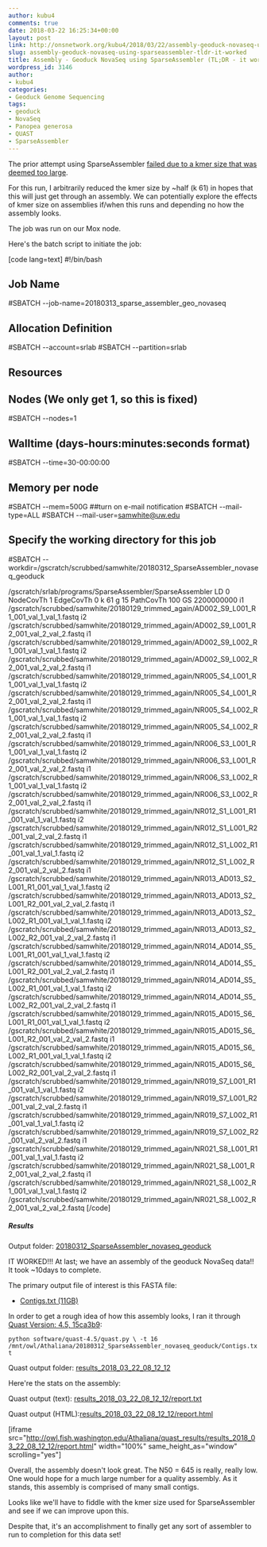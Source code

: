 ```yaml
---
author: kubu4
comments: true
date: 2018-03-22 16:25:34+00:00
layout: post
link: http://onsnetwork.org/kubu4/2018/03/22/assembly-geoduck-novaseq-using-sparseassembler-tldr-it-worked/
slug: assembly-geoduck-novaseq-using-sparseassembler-tldr-it-worked
title: Assembly - Geoduck NovaSeq using SparseAssembler (TL;DR - it worked!)
wordpress_id: 3146
author:
- kubu4
categories:
- Geoduck Genome Sequencing
tags:
- geoduck
- NovaSeq
- Panopea generosa
- QUAST
- SparseAssembler
---
```


The prior attempt using SparseAssembler [failed due to a kmer size that was deemed too large](http://onsnetwork.org/kubu4/2018/03/08/assembly-geoduck-novaseq-using-sparseassembler-failed/).

For this run, I arbitrarily reduced the kmer size by ~half (k 61) in hopes that this will just get through an assembly. We can potentially explore the effects of kmer size on assemblies if/when this runs and depending no how the assembly looks.

The job was run on our Mox node.

Here's the batch script to initiate the job:

[code lang=text]
#!/bin/bash
## Job Name
#SBATCH --job-name=20180313_sparse_assembler_geo_novaseq
## Allocation Definition
#SBATCH --account=srlab
#SBATCH --partition=srlab
## Resources
## Nodes (We only get 1, so this is fixed)
#SBATCH --nodes=1
## Walltime (days-hours:minutes:seconds format)
#SBATCH --time=30-00:00:00
## Memory per node
#SBATCH --mem=500G
##turn on e-mail notification
#SBATCH --mail-type=ALL
#SBATCH --mail-user=samwhite@uw.edu
## Specify the working directory for this job
#SBATCH --workdir=/gscratch/scrubbed/samwhite/20180312_SparseAssembler_novaseq_geoduck

/gscratch/srlab/programs/SparseAssembler/SparseAssembler 
LD 0 
NodeCovTh 1 
EdgeCovTh 0 
k 61 
g 15 
PathCovTh 100 
GS 2200000000 
i1 /gscratch/scrubbed/samwhite/20180129_trimmed_again/AD002_S9_L001_R1_001_val_1_val_1.fastq 
i2 /gscratch/scrubbed/samwhite/20180129_trimmed_again/AD002_S9_L001_R2_001_val_2_val_2.fastq 
i1 /gscratch/scrubbed/samwhite/20180129_trimmed_again/AD002_S9_L002_R1_001_val_1_val_1.fastq 
i2 /gscratch/scrubbed/samwhite/20180129_trimmed_again/AD002_S9_L002_R2_001_val_2_val_2.fastq 
i1 /gscratch/scrubbed/samwhite/20180129_trimmed_again/NR005_S4_L001_R1_001_val_1_val_1.fastq 
i2 /gscratch/scrubbed/samwhite/20180129_trimmed_again/NR005_S4_L001_R2_001_val_2_val_2.fastq 
i1 /gscratch/scrubbed/samwhite/20180129_trimmed_again/NR005_S4_L002_R1_001_val_1_val_1.fastq 
i2 /gscratch/scrubbed/samwhite/20180129_trimmed_again/NR005_S4_L002_R2_001_val_2_val_2.fastq 
i1 /gscratch/scrubbed/samwhite/20180129_trimmed_again/NR006_S3_L001_R1_001_val_1_val_1.fastq 
i2 /gscratch/scrubbed/samwhite/20180129_trimmed_again/NR006_S3_L001_R2_001_val_2_val_2.fastq 
i1 /gscratch/scrubbed/samwhite/20180129_trimmed_again/NR006_S3_L002_R1_001_val_1_val_1.fastq 
i2 /gscratch/scrubbed/samwhite/20180129_trimmed_again/NR006_S3_L002_R2_001_val_2_val_2.fastq 
i1 /gscratch/scrubbed/samwhite/20180129_trimmed_again/NR012_S1_L001_R1_001_val_1_val_1.fastq 
i2 /gscratch/scrubbed/samwhite/20180129_trimmed_again/NR012_S1_L001_R2_001_val_2_val_2.fastq 
i1 /gscratch/scrubbed/samwhite/20180129_trimmed_again/NR012_S1_L002_R1_001_val_1_val_1.fastq 
i2 /gscratch/scrubbed/samwhite/20180129_trimmed_again/NR012_S1_L002_R2_001_val_2_val_2.fastq 
i1 /gscratch/scrubbed/samwhite/20180129_trimmed_again/NR013_AD013_S2_L001_R1_001_val_1_val_1.fastq 
i2 /gscratch/scrubbed/samwhite/20180129_trimmed_again/NR013_AD013_S2_L001_R2_001_val_2_val_2.fastq 
i1 /gscratch/scrubbed/samwhite/20180129_trimmed_again/NR013_AD013_S2_L002_R1_001_val_1_val_1.fastq 
i2 /gscratch/scrubbed/samwhite/20180129_trimmed_again/NR013_AD013_S2_L002_R2_001_val_2_val_2.fastq 
i1 /gscratch/scrubbed/samwhite/20180129_trimmed_again/NR014_AD014_S5_L001_R1_001_val_1_val_1.fastq 
i2 /gscratch/scrubbed/samwhite/20180129_trimmed_again/NR014_AD014_S5_L001_R2_001_val_2_val_2.fastq 
i1 /gscratch/scrubbed/samwhite/20180129_trimmed_again/NR014_AD014_S5_L002_R1_001_val_1_val_1.fastq 
i2 /gscratch/scrubbed/samwhite/20180129_trimmed_again/NR014_AD014_S5_L002_R2_001_val_2_val_2.fastq 
i1 /gscratch/scrubbed/samwhite/20180129_trimmed_again/NR015_AD015_S6_L001_R1_001_val_1_val_1.fastq 
i2 /gscratch/scrubbed/samwhite/20180129_trimmed_again/NR015_AD015_S6_L001_R2_001_val_2_val_2.fastq 
i1 /gscratch/scrubbed/samwhite/20180129_trimmed_again/NR015_AD015_S6_L002_R1_001_val_1_val_1.fastq 
i2 /gscratch/scrubbed/samwhite/20180129_trimmed_again/NR015_AD015_S6_L002_R2_001_val_2_val_2.fastq 
i1 /gscratch/scrubbed/samwhite/20180129_trimmed_again/NR019_S7_L001_R1_001_val_1_val_1.fastq 
i2 /gscratch/scrubbed/samwhite/20180129_trimmed_again/NR019_S7_L001_R2_001_val_2_val_2.fastq 
i1 /gscratch/scrubbed/samwhite/20180129_trimmed_again/NR019_S7_L002_R1_001_val_1_val_1.fastq 
i2 /gscratch/scrubbed/samwhite/20180129_trimmed_again/NR019_S7_L002_R2_001_val_2_val_2.fastq 
i1 /gscratch/scrubbed/samwhite/20180129_trimmed_again/NR021_S8_L001_R1_001_val_1_val_1.fastq 
i2 /gscratch/scrubbed/samwhite/20180129_trimmed_again/NR021_S8_L001_R2_001_val_2_val_2.fastq 
i1 /gscratch/scrubbed/samwhite/20180129_trimmed_again/NR021_S8_L002_R1_001_val_1_val_1.fastq 
i2 /gscratch/scrubbed/samwhite/20180129_trimmed_again/NR021_S8_L002_R2_001_val_2_val_2.fastq
[/code]



##### Results



Output folder: [20180312_SparseAssembler_novaseq_geoduck](http://owl.fish.washington.edu/Athaliana/20180312_SparseAssembler_novaseq_geoduck/)

IT WORKED!!! At last; we have an assembly of the geoduck NovaSeq data!! It took ~10days to complete.

The primary output file of interest is this FASTA file:





  * [Contigs.txt (11GB)](http://owl.fish.washington.edu/Athaliana/20180312_SparseAssembler_novaseq_geoduck/Contigs.txt)



In order to get a rough idea of how this assembly looks, I ran it through [Quast Version: 4.5, 15ca3b9](http://quast.sourceforge.net/quast.html):

`python software/quast-4.5/quast.py \
-t 16 
/mnt/owl/Athaliana/20180312_SparseAssembler_novaseq_geoduck/Contigs.txt`

Quast output folder: [results_2018_03_22_08_12_12](http://owl.fish.washington.edu/Athaliana/quast_results/results_2018_03_22_08_12_12/)

Here're the stats on the assembly:

Quast output (text): [results_2018_03_22_08_12_12/report.txt](http://owl.fish.washington.edu/Athaliana/quast_results/results_2018_03_22_08_12_12/report.txt)

Quast output (HTML):[results_2018_03_22_08_12_12/report.html](http://owl.fish.washington.edu/Athaliana/quast_results/results_2018_03_22_08_12_12/report.html)

[iframe src="http://owl.fish.washington.edu/Athaliana/quast_results/results_2018_03_22_08_12_12/report.html" width="100%" same_height_as="window" scrolling="yes"]

Overall, the assembly doesn't look great. The N50 = 645 is really, really low. One would hope for a much large number for a quality assembly. As it stands, this assembly is comprised of many small contigs.

Looks like we'll have to fiddle with the kmer size used for SparseAssembler and see if we can improve upon this.

Despite that, it's an accomplishment to finally get any sort of assembler to run to completion for this data set!
